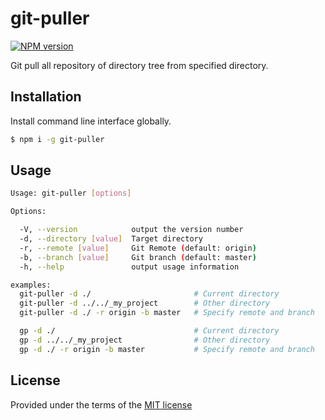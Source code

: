 # git-puller
[![NPM version](https://badge.fury.io/js/badge-list.svg)](https://www.npmjs.com/package/git-puller)

Git pull all repository of directory tree from specified directory.

## Installation

Install command line interface globally.

```sh
$ npm i -g git-puller
```

## Usage

```sh
Usage: git-puller [options]

Options:

  -V, --version            output the version number
  -d, --directory [value]  Target directory
  -r, --remote [value]     Git Remote (default: origin)
  -b, --branch [value]     Git branch (default: master)
  -h, --help               output usage information

examples:
  git-puller -d ./                       # Current directory
  git-puller -d ../../_my_project        # Other directory
  git-puller -d ./ -r origin -b master   # Specify remote and branch

  gp -d ./                               # Current directory
  gp -d ../../_my_project                # Other directory
  gp -d ./ -r origin -b master           # Specify remote and branch
```

## License

Provided under the terms of the [MIT license](./LICENSE)

